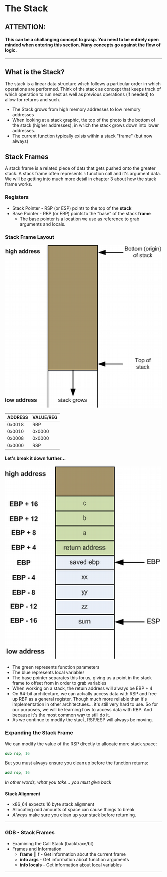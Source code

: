 # The Stack

## ATTENTION:
#### This can be a challanging concept to grasp. You need to be entirely open minded when entering this section. Many concepts go against the flow of logic. 

---

## What is the Stack?
The stack is a linear data structure which follows a particular order in which operations are performed. Think of the stack as concept that keeps track of which operation to run next as well as previous operations (if needed) to allow for returns and such. 

* The Stack grows from high memory addresses to low memory addresses
* When looking at a stack graphic, the top of the photo is the bottom of the stack (higher addresses), in which the stack grows down into lower addresses. 
* The current function typically exists within a stack "frame" (but now always) 

## Stack Frames
A stack frame is a related piece of data that gets pushed onto the greater stack. A stack frame often represents a function call and it's argument data. We will be getting into much more detail in chapter 3 about how the stack frame works. 

### Registers
* Stack Pointer - RSP (or ESP) points to the top of the **stack** 
* Base Pointer - RBP (or EBP) points to the "base" of the stack **frame**
    * The base pointer is a location we use as reference to grab arguments and locals. 

### Stack Frame Layout

![](/imgs/stack1.png)

| **ADDRESS** | **VALUE/REG** |
| :--- | :--- |
| 0x0018 | RBP |
| 0x0010 | 0x0000 |
| 0x0008 | 0x0000 |
| 0x0000 | RSP |

#### Let's break it down further...

![](/imgs/stack2.png)

* The green represents function parameters
* The blue represents local variables
* The base pointer separates this for us, giving us a point in the stack frame to offset from in order to grab variables
* When working on a stack, the return address will always be EBP + 4
* On 64-bit architecture, we can actually access data with RSP and free up RBP as a general register. Though much more reliable than it's implementation in other architectures... it's still very hard to use. So for our purposes, we will be learning how to access data with RBP. And because it's the most common way to still do it. 
* As we continue to modify the stack, RSP/ESP will always be moving. 

### Expanding the Stack Frame

We can modify the value of the RSP directly to allocate more stack space:

```nasm
sub rsp, 16
```

But you must always ensure you clean up before the function returns:

```nasm
add rsp, 16
```

*In other words, what you take... you must give back*

#### Stack Alignment

* x86\_64 expects 16 byte stack alignment
* Allocating odd amounts of space can cause things to break
* *Always* make sure you clean up your stack before returning. 

---

### GDB - Stack Frames

* Examining the Call Stack (backtrace/bt)
* Frames and Information
    * **frame** || f - Get information about the current frame
    * **info args** - Get information about function arguments
    * **info locals** - Get information about local variables

---

